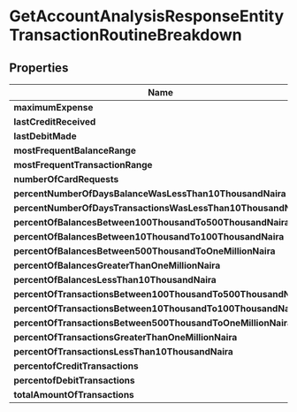 

# GetAccountAnalysisResponseEntityTransactionRoutineBreakdown


## Properties

| Name | Type | Description | Notes |
|------------ | ------------- | ------------- | -------------|
|**maximumExpense** | **BigDecimal** |  |  [optional] |
|**lastCreditReceived** | **String** |  |  [optional] |
|**lastDebitMade** | **String** |  |  [optional] |
|**mostFrequentBalanceRange** | **String** |  |  [optional] |
|**mostFrequentTransactionRange** | **String** |  |  [optional] |
|**numberOfCardRequests** | **BigDecimal** |  |  [optional] |
|**percentNumberOfDaysBalanceWasLessThan10ThousandNaira** | **BigDecimal** |  |  [optional] |
|**percentNumberOfDaysTransactionsWasLessThan10ThousandNaira** | **BigDecimal** |  |  [optional] |
|**percentOfBalancesBetween100ThousandTo500ThousandNaira** | **BigDecimal** |  |  [optional] |
|**percentOfBalancesBetween10ThousandTo100ThousandNaira** | **BigDecimal** |  |  [optional] |
|**percentOfBalancesBetween500ThousandToOneMillionNaira** | **BigDecimal** |  |  [optional] |
|**percentOfBalancesGreaterThanOneMillionNaira** | **BigDecimal** |  |  [optional] |
|**percentOfBalancesLessThan10ThousandNaira** | **BigDecimal** |  |  [optional] |
|**percentOfTransactionsBetween100ThousandTo500ThousandNaira** | **BigDecimal** |  |  [optional] |
|**percentOfTransactionsBetween10ThousandTo100ThousandNaira** | **BigDecimal** |  |  [optional] |
|**percentOfTransactionsBetween500ThousandToOneMillionNaira** | **BigDecimal** |  |  [optional] |
|**percentOfTransactionsGreaterThanOneMillionNaira** | **BigDecimal** |  |  [optional] |
|**percentOfTransactionsLessThan10ThousandNaira** | **BigDecimal** |  |  [optional] |
|**percentofCreditTransactions** | **BigDecimal** |  |  [optional] |
|**percentofDebitTransactions** | **BigDecimal** |  |  [optional] |
|**totalAmountOfTransactions** | **BigDecimal** |  |  [optional] |



